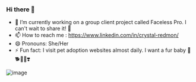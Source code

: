 ### Hi there 👋





- 🔭 I’m currently working on a group client project called Faceless Pro. I can't wait to share it! 🥰
- 📫 How to reach me : https://www.linkedin.com/in/crystal-redmon/
- 😄 Pronouns: She/Her
- ⚡ Fun fact: I visit pet adoption websites almost daily. I want a fur baby 🐶🐕🐾💩❣️


![image](https://user-images.githubusercontent.com/104024231/209694337-4f14521c-cc2b-47d7-8b17-e34b3b223f02.png)

